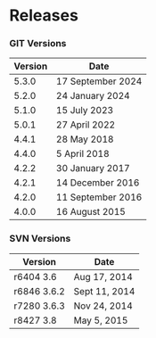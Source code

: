 # Releases

### GIT Versions

|   Version   |         Date         |
| ----------- | -------------------- |
|    5.3.0    |   17 September 2024  |
|    5.2.0    |   24 January 2024    |
|    5.1.0    |   15 July 2023       |
|    5.0.1    |   27 April 2022      |
|    4.4.1    |   28 May 2018        |
|    4.4.0    |   5 April 2018       |
|    4.2.2    |   30 January 2017    |
|    4.2.1    |   14 December 2016   |
|    4.2.0    |   11 September 2016  |
|    4.0.0    |   16 August 2015     |


### SVN Versions    
  
|     Version     |        Date      |
| --------------- | ---------------- |
|  r6404   3.6    |   Aug 17, 2014   |
|  r6846   3.6.2  |   Sept 11, 2014  |
|  r7280   3.6.3  |   Nov 24, 2014   |
|  r8427   3.8    |   May 5, 2015    |
